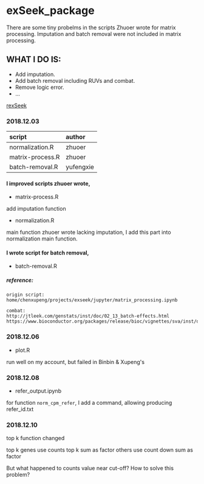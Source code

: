 # exSeek_package
There are some tiny probelms in the scripts Zhuoer wrote for matrix processing. Imputation and batch removal were not included in matrix processing.
## WHAT I DO IS:
* Add imputation.
* Add batch removal including RUVs and combat.
* Remove logic error.
* ...

[rexSeek](https://github.com/dongzhuoer/rexseek)

### 2018.12.03
|script|author|
| :-- | :-- |
|normalization.R|zhuoer|
|matrix-process.R|zhuoer|
|batch-removal.R|yufengxie|

#### I improved scripts zhuoer wrote,
* matrix-process.R

add imputation function

* normalization.R

main function zhuoer wrote lacking imputation, I add this part into normalization main function.

#### I wrote script for batch removal,
* batch-removal.R
##### reference:
```
origin script:
home/chenxupeng/projects/exseek/jupyter/matrix_processing.ipynb

combat:
http://jtleek.com/genstats/inst/doc/02_13_batch-effects.html
https://www.bioconductor.org/packages/release/bioc/vignettes/sva/inst/doc/sva.pdf
```
### 2018.12.06
* plot.R

run well on my account, but failed in Binbin & Xupeng's

### 2018.12.08
* refer_output.ipynb

for function `norm_cpm_refer`, I add a command, allowing producing refer_id.txt

### 2018.12.10 
top k function changed

top k genes use counts top k sum as factor
others use count down sum as factor

But what happened to counts value near cut-off? How to solve this problem?

